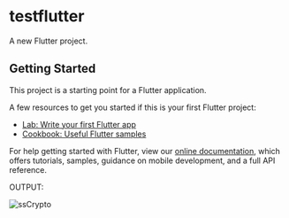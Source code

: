 # testflutter

A new Flutter project.

## Getting Started

This project is a starting point for a Flutter application.

A few resources to get you started if this is your first Flutter project:

- [Lab: Write your first Flutter app](https://flutter.dev/docs/get-started/codelab)
- [Cookbook: Useful Flutter samples](https://flutter.dev/docs/cookbook)

For help getting started with Flutter, view our
[online documentation](https://flutter.dev/docs), which offers tutorials,
samples, guidance on mobile development, and a full API reference.


OUTPUT:


![ssCrypto](https://user-images.githubusercontent.com/75094927/156599109-b0cc7628-ab4d-4b88-b3bb-21d5ee307e9b.png)
